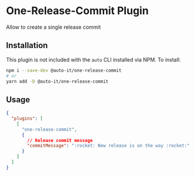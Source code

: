 # One-Release-Commit Plugin

Allow to create a single release commit

## Installation

This plugin is not included with the `auto` CLI installed via NPM. To install:

```bash
npm i --save-dev @auto-it/one-release-commit
# or
yarn add -D @auto-it/one-release-commit
```

## Usage

```json
{
  "plugins": [
    [
      "one-release-commit",
      {
        // Release commit message
        "commitMessage": ":rocket: New release is on the way :rocket:"
      }
    ]
  ]
}
```
